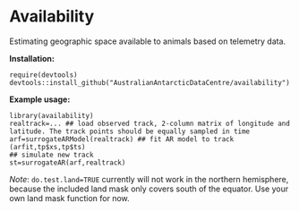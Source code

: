 # Availability

Estimating geographic space available to animals based on telemetry data.

**Installation:**
```
require(devtools)
devtools::install_github("AustralianAntarcticDataCentre/availability")
```

**Example usage:**
```
library(availability)
realtrack=... ## load observed track, 2-column matrix of longitude and latitude. The track points should be equally sampled in time
arf=surrogateARModel(realtrack) ## fit AR model to track
(arfit,tp$xs,tp$ts)
## simulate new track
st=surrogateAR(arf,realtrack)
```

*Note*: `do.test.land=TRUE` currently will not work in the northern hemisphere, because the included land mask only covers south of the equator. Use your own land mask function for now.
